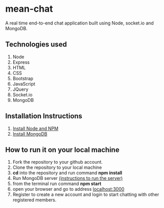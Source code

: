# mean-chat
  A real time end-to-end chat application built using Node, socket.io and MongoDB.
  
  ## Technologies used
  1. Node
  2. Express
  3. HTML
  4. CSS
  5. Bootstrap
  6. JavaScript
  7. JQuery
  8. Socket.io
  9. MongoDB
  
## Installation Instructions
  1. <a href='https://nodejs.org/en/download/'>Install Node and NPM</a>
  2. <a href='https://www.mongodb.com/download-center'>Install MongoDB</a>
  
## How to run it on your local machine
  1. Fork the repository to your github account.
  2. Clone the repository to your local machine
  3. <b>cd</b> into the repository and run command <b>npm install</b>
  4. Run MongoDB server <a href='https://docs.mongodb.com/tutorials/install-mongodb-on-windows/'>(instructions to run the server)</a>
  5. from the terminal run command <b>npm start</b>
  6. open your browser and go to address <a href='http://localhost:3000'>localhost:3000</a>
  7. Register to create a new account and login to start chatting with other registered members.
